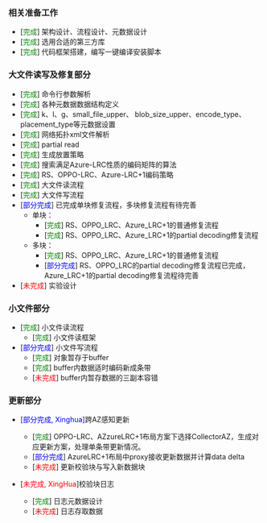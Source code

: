 ### 相关准备工作
* [<font color=green>完成</font>] 架构设计、流程设计、元数据设计
* [<font color=green>完成</font>] 选用合适的第三方库
* [<font color=green>完成</font>] 代码框架搭建，编写一键编译安装脚本

### 大文件读写及修复部分
* [<font color=green>完成</font>] 命令行参数解析
* [<font color=green>完成</font>] 各种元数据数据结构定义
* [<font color=green>完成</font>] k、l、g、small_file_upper、 blob_size_upper、encode_type、placement_type等元数据设置
* [<font color=green>完成</font>] 网络拓扑xml文件解析
* [<font color=green>完成</font>] partial read
* [<font color=green>完成</font>] 生成放置策略
* [<font color=green>完成</font>] 搜索满足Azure-LRC性质的编码矩阵的算法
* [<font color=green>完成</font>] RS、OPPO-LRC、Azure-LRC+1编码策略
* [<font color=green>完成</font>] 大文件读流程
* [<font color=green>完成</font>] 大文件写流程
* [<font color=blue>部分完成</font>] 已完成单块修复流程，多块修复流程有待完善
  * 单块：
    * [<font color=green>完成</font>] RS、OPPO_LRC、Azure_LRC+1的普通修复流程
    * [<font color=green>完成</font>] RS、OPPO_LRC、Azure_LRC+1的partial decoding修复流程
  * 多块：
    * [<font color=green>完成</font>] RS、OPPO_LRC、Azure_LRC+1的普通修复流程
    * [<font color=blue>部分完成</font>] RS、OPPO_LRC的partial decoding修复流程已完成，Azure_LRC+1的partial decoding修复流程待完善
* [<font color=red>未完成</font>] 实验设计



### 小文件部分
* [<font color=green>完成</font>] 小文件读流程
  * [<font color=green>完成</font>] 小文件读框架
* [<font color=blue>部分完成</font>] 小文件写流程
  * [<font color=green>完成</font>] 对象暂存于buffer
  * [<font color=green>完成</font>] buffer内数据适时编码新成条带
  * [<font color=red>未完成</font>] buffer内暂存数据的三副本容错
  
### 更新部分
* [<font color=Blue>部分完成, Xinghua</font>]跨AZ感知更新
  *  [<font color=green>完成</font>] OPPO-LRC、AZzureLRC+1布局方案下选择CollectorAZ，生成对应更新方案，处理单条带更新情况。
  * [<font color=blue>部分完成</font>] AzureLRC+1布局中proxy接收更新数据并计算data delta
  * [<font color=red>未完成</font>] 更新校验块与写入新数据块


* [<font color=Red>未完成, XingHua</font>]校验块日志
    * [<font color=green>完成</font>] 日志元数据设计 
    * [<font color=red>未完成</font>] 日志存取数据




